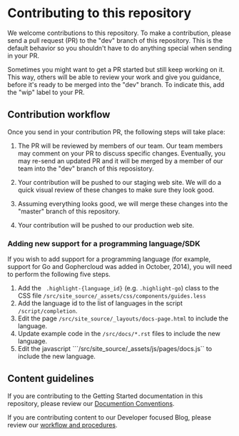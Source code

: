 # Contributing to this repository

We welcome contributions to this repository. To make a contribution, please send a pull request (PR) to the "dev" branch of this repository. This is the default behavior so you shouldn't have to do anything special when sending in your PR.

Sometimes you might want to get a PR started but still keep working on it. This way, others will be able to review your work and give you guidance, before it's ready to be merged into the "dev" branch. To indicate this, add the "wip" label to your PR.

## Contribution workflow

Once you send in your contribution PR, the following steps will take place:

1. The PR will be reviewed by members of our team. Our team members may comment on your PR to discuss specific changes. Eventually, you may re-send an updated PR and it will be merged by a member of our team into the "dev" branch of this reposistory.

2. Your contribution will be pushed to our staging web site. We will do a quick visual review of these changes to make sure they look good.

3. Assuming everything looks good, we will merge these changes into the "master" branch of this repository.

4. Your contribution will be pushed to our production web site.

### Adding new support for a programming language/SDK
If you wish to add support for a programming language (for example, support for Go and Gophercloud was added in October, 2014), you will need to perform the following five steps.

1. Add the ``` .highlight-{language_id}``` (e.g. ```.highlight-go```) class to the CSS file ```/src/site_source/_assets/css/components/guides.less```
2. Add the language id to the list of languages in the script ```/script/completion```.
3. Edit the page ```/src/site_source/_layouts/docs-page.html``` to include the language.
4. Update example code in the ```/src/docs/*.rst``` files to include the new language.
5. Edit the javascript ```/src/site_source/_assets/js/pages/docs.js`` to include the new language.

## Content guidelines

If you are contributing to the Getting Started documentation in this repository, please review our [Documention Conventions](src/docs/CONTRIBUTING.rst).

If you are contributing content to our Developer focused Blog, please review our [workflow and procedures](src/site_source/CONTRIBUTING.md).

